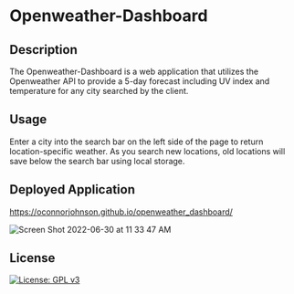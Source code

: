 # Openweather-Dashboard

## Description 
The Openweather-Dashboard is a web application that utilizes the Openweather API to provide a 5-day forecast including UV index and temperature for any city searched by the client. 

## Usage
Enter a city into the search bar on the left side of the page to return location-specific weather. As you search new locations, old locations will save below the search bar using local storage. 

## Deployed Application
https://oconnorjohnson.github.io/openweather_dashboard/

![Screen Shot 2022-06-30 at 11 33 47 AM](https://user-images.githubusercontent.com/100829940/176752538-b85198ea-da6f-4272-9220-8725b1afb775.png)

## License 
[![License: GPL v3](https://img.shields.io/badge/License-GPLv3-blue.svg)](https://www.gnu.org/licenses/gpl-3.0)



